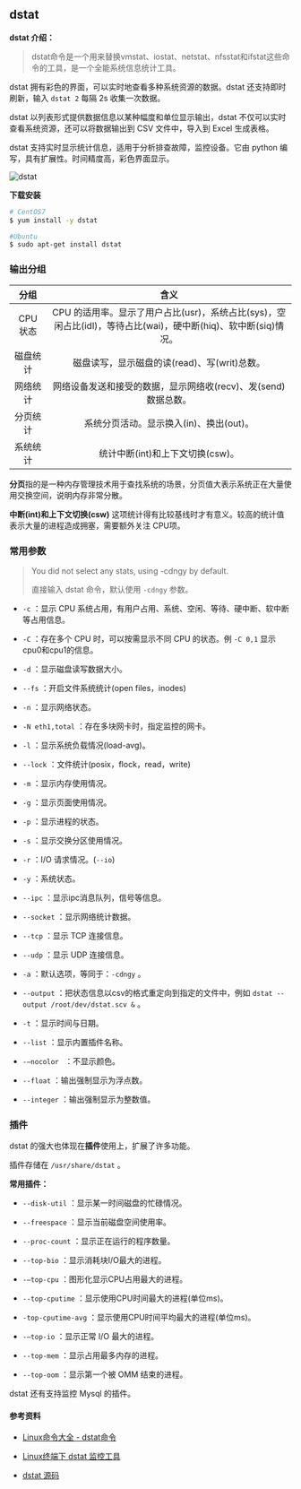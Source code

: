 ## dstat

**dstat 介绍：**

> dstat命令是一个用来替换vmstat、iostat、netstat、nfsstat和ifstat这些命令的工具，是一个全能系统信息统计工具。

dstat 拥有彩色的界面，可以实时地查看多种系统资源的数据。dstat 还支持即时刷新，输入 `dstat 2` 每隔 2s 收集一次数据。

dstat 以列表形式提供数据信息以某种幅度和单位显示输出，dstat 不仅可以实时查看系统资源，还可以将数据输出到 CSV 文件中，导入到 Excel 生成表格。

dstat 支持实时显示统计信息，适用于分析排查故障，监控设备。它由 python 编写，具有扩展性。时间精度高，彩色界面显示。

![dstat](https://yijiu-blog.oss-cn-hongkong.aliyuncs.com/images/linux/primary/ltools/dstat.png?x-oss-process=style/blog-image)

**下载安装**

```sh
# CentOS7
$ yum install -y dstat

#Ubuntu
$ sudo apt-get install dstat
```



### 输出分组

|   分组   |                             含义                             |
| :------: | :----------------------------------------------------------: |
| CPU 状态 | CPU 的适用率。显示了用户占比(usr)，系统占比(sys)，空闲占比(idl)，等待占比(wai)，硬中断(hiq)、软中断(siq)情况。 |
| 磁盘统计 |         磁盘读写，显示磁盘的读(read)、写(writ)总数。         |
| 网络统计 | 网络设备发送和接受的数据，显示网络收(recv)、发(send)数据总数。 |
| 分页统计 |           系统分页活动。显示换入(in)、换出(out)。            |
| 系统统计 |               统计中断(int)和上下文切换(csw)。               |

**分页**指的是一种内存管理技术用于查找系统的场景，分页值大表示系统正在大量使用交换空间，说明内存非常分散。

**中断(int)和上下文切换(csw)** 这项统计得有比较基线时才有意义。较高的统计值表示大量的进程造成拥塞，需要额外关注 CPU项。



### 常用参数

> You did not select any stats, using -cdngy by default.
>
> 直接输入 dstat 命令，默认使用 `-cdngy` 参数。



- `-c` ：显示 CPU 系统占用，有用户占用、系统、空闲、等待、硬中断、软中断等占用信息。
- `-C` ：存在多个 CPU 时，可以按需显示不同 CPU 的状态。例 `-C 0,1` 显示cpu0和cpu1的信息。
- `-d` ：显示磁盘读写数据大小。
- `--fs` ：开启文件系统统计(open files，inodes)
- `-n` ：显示网络状态。
- `-N eth1,total` ：存在多块网卡时，指定监控的网卡。
- `-l` ：显示系统负载情况(load-avg)。
- `--lock` ：文件统计(posix，flock，read，write)
- `-m` ：显示内存使用情况。
- `-g` ：显示页面使用情况。
- `-p` ：显示进程的状态。
- `-s` ：显示交换分区使用情况。
- `-r` ：I/O 请求情况。(`--io`)
- `-y` ：系统状态。
- `--ipc` ：显示ipc消息队列，信号等信息。
- `--socket` ：显示网络统计数据。
- `--tcp` ：显示 TCP 连接信息。
- `--udp` ：显示 UDP 连接信息。

- `-a` ：默认选项，等同于：`-cdngy` 。
- `--output` ：把状态信息以csv的格式重定向到指定的文件中，例如 `dstat --output /root/dev/dstat.scv &` 。

- `-t` ：显示时间与日期。
- `--list` ：显示内置插件名称。
- `-–nocolor ` ：不显示颜色。 

- `--float` ：输出强制显示为浮点数。
- `--integer` ：输出强制显示为整数值。



### 插件

dstat 的强大也体现在**插件**使用上，扩展了许多功能。

插件存储在 `/usr/share/dstat` 。

**常用插件：**

- `--disk-util` ：显示某一时间磁盘的忙碌情况。
- `--freespace` ：显示当前磁盘空间使用率。
- `--proc-count` ：显示正在运行的程序数量。
- `--top-bio` ：显示消耗块I/O最大的进程。

- `-–top-cpu` ：图形化显示CPU占用最大的进程。
- `--top-cputime` ：显示使用CPU时间最大的进程(单位ms)。
- `-top-cputime-avg` ：显示使用CPU时间平均最大的进程(单位ms)。

- `-–top-io` ：显示正常 I/O 最大的进程。
- `--top-mem` ：显示占用最多内存的进程。
- `--top-oom` ：显示第一个被 OMM 结束的进程。

dstat 还有支持监控 Mysql 的插件。



#### 参考资料

- [Linux命令大全 - dstat命令](https://man.linuxde.net/dstat)

- [Linux终端下 dstat 监控工具](https://linux.cn/article-3215-1.html)

- [dstat 源码](https://github.com/dagwieers/dstat/blob/master/dstat#L602)

